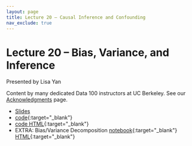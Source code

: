 ```yaml
---
layout: page
title: Lecture 20 – Causal Inference and Confounding
nav_exclude: true
---
```


# Lecture 20 – Bias, Variance, and Inference


Presented by Lisa Yan

Content by many dedicated Data 100 instructors at UC Berkeley. See our [Acknowledgments](../../acks) page.

- [Slides](https://docs.google.com/presentation/d/1kN0PtH9SynIUL3eo0bb3ha-0IurjP8_oQq_nVQhHAPs/edit?usp=sharing)
- [code](https://data100.datahub.berkeley.edu/hub/user-redirect/git-pull?repo=https%3A%2F%2Fgithub.com%2FDS-100%2Fsp23&branch=main&urlpath=lab%2Ftree%2Fsp23%2Flecture%2Flec20%2Flec20.ipynb){:target="_blank"}
- [code HTML](../../resources/assets/lectures/lec20/lec20.html){:target="_blank"}
- EXTRA: Bias/Variance Decomposition [notebook](https://data100.datahub.berkeley.edu/hub/user-redirect/git-pull?repo=https%3A%2F%2Fgithub.com%2FDS-100%2Fsp23&branch=main&urlpath=lab%2Ftree%2Fsp23%2Flecture%2Flec20%2FDerivation.ipynb){:target="_blank"} [HTML](../../resources/assets/lectures/lec17/Derivation.html){:target="_blank"}
